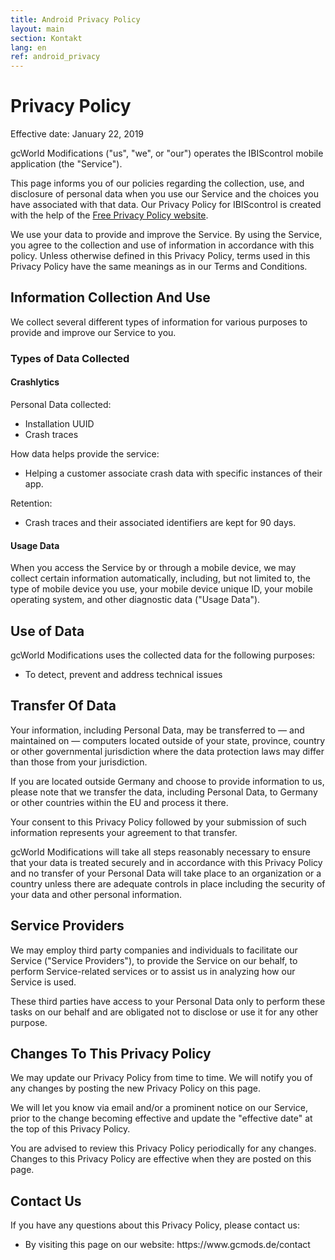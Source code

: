 ```yaml
---
title: Android Privacy Policy
layout: main
section: Kontakt
lang: en
ref: android_privacy
---
```


<h1>Privacy Policy</h1>


<p>Effective date: January 22, 2019</p>


<p>gcWorld Modifications ("us", "we", or "our") operates the IBIScontrol mobile application (the "Service").</p>

<p>This page informs you of our policies regarding the collection, use, and disclosure of personal data when you use our Service and the choices you have associated with that data. Our Privacy Policy  for IBIScontrol is created with the help of the <a href="https://www.freeprivacypolicy.com/">Free Privacy Policy website</a>.</p>

<p>We use your data to provide and improve the Service. By using the Service, you agree to the collection and use of information in accordance with this policy. Unless otherwise defined in this Privacy Policy, terms used in this Privacy Policy have the same meanings as in our Terms and Conditions.</p>


<h2>Information Collection And Use</h2>

<p>We collect several different types of information for various purposes to provide and improve our Service to you.</p>

<h3>Types of Data Collected</h3>

<h4>Crashlytics</h4>
<p>Personal Data collected:</p>
<ul>
<li>Installation UUID</li>
<li>Crash traces</li>
</ul>
<p>How data helps provide the service:</p>
<ul><li>
Helping a customer associate crash data with specific instances of their app.
</li>
</ul>
<p>Retention:</p>
<ul><li>
Crash traces and their associated identifiers are kept for 90 days.
</li>
</ul>


<h4>Usage Data</h4>

<p>When you access the Service by or through a mobile device, we may collect certain information automatically, including, but not limited to, the type of mobile device you use, your mobile device unique ID, your mobile operating system, and other diagnostic data ("Usage Data").</p>

<h2>Use of Data</h2>
    
<p>gcWorld Modifications uses the collected data for the following purposes:</p>    
<ul>
    <li>To detect, prevent and address technical issues</li>
</ul>

<h2>Transfer Of Data</h2>
<p>Your information, including Personal Data, may be transferred to — and maintained on — computers located outside of your state, province, country or other governmental jurisdiction where the data protection laws may differ than those from your jurisdiction.</p>
<p>If you are located outside Germany and choose to provide information to us, please note that we transfer the data, including Personal Data, to Germany or other countries within the EU and process it there.</p>
<p>Your consent to this Privacy Policy followed by your submission of such information represents your agreement to that transfer.</p>
<p>gcWorld Modifications will take all steps reasonably necessary to ensure that your data is treated securely and in accordance with this Privacy Policy and no transfer of your Personal Data will take place to an organization or a country unless there are adequate controls in place including the security of your data and other personal information.</p>

<h2>Service Providers</h2>
<p>We may employ third party companies and individuals to facilitate our Service ("Service Providers"), to provide the Service on our behalf, to perform Service-related services or to assist us in analyzing how our Service is used.</p>
<p>These third parties have access to your Personal Data only to perform these tasks on our behalf and are obligated not to disclose or use it for any other purpose.</p>

<h2>Changes To This Privacy Policy</h2>
<p>We may update our Privacy Policy from time to time. We will notify you of any changes by posting the new Privacy Policy on this page.</p>
<p>We will let you know via email and/or a prominent notice on our Service, prior to the change becoming effective and update the "effective date" at the top of this Privacy Policy.</p>
<p>You are advised to review this Privacy Policy periodically for any changes. Changes to this Privacy Policy are effective when they are posted on this page.</p>

<h2>Contact Us</h2>
<p>If you have any questions about this Privacy Policy, please contact us:</p>
<ul>
    <li>By visiting this page on our website: https://www.gcmods.de/contact</li>
</ul>